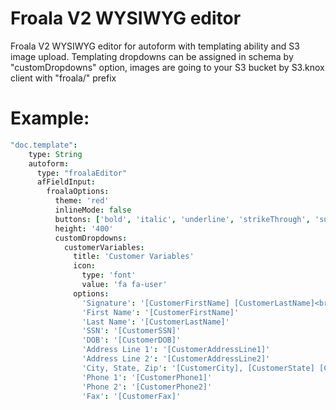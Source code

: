 # Froala V2 WYSIWYG editor
Froala V2 WYSIWYG editor for autoform with templating ability and S3 image upload.
Templating dropdowns can be assigned in schema by "customDropdowns" option, images are going to your S3 bucket by S3.knox client with "froala/" prefix
# Example:

```coffee
"doc.template":
    type: String
    autoform:
      type: "froalaEditor"
      afFieldInput:
        froalaOptions:
          theme: 'red'
          inlineMode: false
          buttons: ['bold', 'italic', 'underline', 'strikeThrough', 'subscript', 'superscript', 'fontFamily', 'fontSize', 'color', 'formatBlock', 'blockStyle', 'inlineStyle', 'align', 'insertOrderedList', 'insertUnorderedList', 'outdent', 'indent', 'selectAll', 'createLink', 'insertImage', 'insertVideo', 'table', 'undo', 'redo', 'html', 'insertHorizontalRule', 'uploadFile', 'removeFormat', 'fullscreen']
          height: '400'
          customDropdowns:
            customerVariables:
              title: 'Customer Variables'
              icon:
                type: 'font'
                value: 'fa fa-user'
              options:
                'Signature': '[CustomerFirstName] [CustomerLastName]<br/>[CustomerSSN]<br/>[CustomerDOB]<br/>[CustomerAddressLine 1]<br/>[CustomerAddressLine2]<br/>[CustomerCity], [CustomerState]  [CustomerZip]'
                'First Name': '[CustomerFirstName]'
                'Last Name': '[CustomerLastName]'
                'SSN': '[CustomerSSN]'
                'DOB': '[CustomerDOB]'
                'Address Line 1': '[CustomerAddressLine1]'
                'Address Line 2': '[CustomerAddressLine2]'
                'City, State, Zip': '[CustomerCity], [CustomerState] [CustomerZip]'
                'Phone 1': '[CustomerPhone1]'
                'Phone 2': '[CustomerPhone2]'
                'Fax': '[CustomerFax]'
```